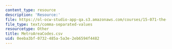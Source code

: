 ```yaml
---
content_type: resource
description: 'Resource:'
file: https://ol-ocw-studio-app-qa.s3.amazonaws.com/courses/15-071-the-analytics-edge-spring-2017/0eeba3bf0732485a5a3e2eb6594f4482_MetroAreaCodes.csv
file_type: text/comma-separated-values
resourcetype: Other
title: MetroAreaCodes.csv
uid: 0eeba3bf-0732-485a-5a3e-2eb6594f4482
---
```

